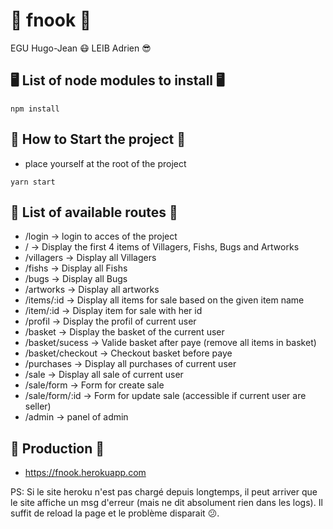 # 🍕 fnook 🍕

EGU Hugo-Jean 😷
LEIB Adrien 😎

## 🖥️ List of node modules to install 🖥️
```
npm install
```

## 🧪 How to Start the project 🧪
- place yourself at the root of the project
```
yarn start
```


## 📖 List of available routes 📖 
- /login -> login to acces of the project
- / -> Display the first 4 items of Villagers, Fishs, Bugs and Artworks
- /villagers -> Display all Villagers
- /fishs -> Display all Fishs
- /bugs -> Display all Bugs
- /artworks -> Display all artworks
- /items/:id -> Display all items for sale based on the given item name
- /item/:id -> Display item for sale with her id
- /profil -> Display the profil of current user
- /basket -> Display the basket of the current user
- /basket/sucess -> Valide basket after paye (remove all items in basket)
- /basket/checkout -> Checkout basket before paye
- /purchases -> Display all purchases of current user
- /sale -> Display all sale of current user
- /sale/form -> Form for create sale
- /sale/form/:id -> Form for update sale (accessible if current user are seller)
- /admin -> panel of admin

## 🤝 Production 🤝
- https://fnook.herokuapp.com

PS: Si le site heroku n'est pas chargé depuis longtemps, il peut arriver que le site affiche un msg d'erreur (mais ne dit absolument rien dans les logs). Il suffit de reload la page et le problème disparait 😕.
